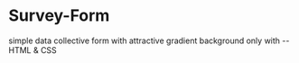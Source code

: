 # Survey-Form
 simple data collective form with attractive gradient background only with -- HTML & CSS
